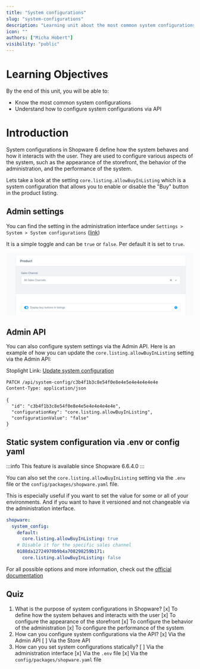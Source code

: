 ```yaml
---
title: "System configurations"
slug: "system-configurations"
description: "Learning unit about the most common system configurations"
icon: ""
authors: ["Micha Hobert"]
visibility: "public"
---
```


# Learning Objectives

By the end of this unit, you will be able to:
- Know the most common system configurations
- Understand how to configure system configurations via API

# Introduction
System configurations in Shopware 6 define how the system behaves and how it interacts with the user. They are used to configure various aspects of the system, such as the appearance of the storefront, the behavior of the administration, and the performance of the system.

Lets take a look at the setting `core.listing.allowBuyInListing` which is a system configuration that allows you to enable or disable the "Buy" button in the product listing.


## Admin settings

You can find the setting in the administration interface under `Settings > System > System configurations` ([link](admin#/sw/settings/listing/index))

It is a simple toggle and can be `true` or `false`. Per default it is set to `true`.

![img](buy-button-in-product-listing-enabled.png)

## Admin API

You can also configure system settings via the Admin API. Here is an example of how you can update the `core.listing.allowBuyInListing` setting via the Admin API:

Stoplight Link: [Update system configuration](https://shopware.stoplight.io/docs/admin-api/d4f8fb961b4c1-partially-update-information-about-a-system-config-resource)

```http
PATCH /api/system-config/c3b4f1b3c8e54f0e8e4e5e4e4e4e4e4e
Content-Type: application/json

{
  "id": "c3b4f1b3c8e54f0e8e4e5e4e4e4e4e4e",
  "configurationKey": "core.listing.allowBuyInListing",
  "configurationValue": "false"
}
```

## Static system configuration via .env or config yaml


:::info
This feature is available since Shopware 6.6.4.0 
:::

You can also set the `core.listing.allowBuyInListing` setting via the `.env` file or the `config/packages/shopware.yaml` file.

This is especially useful if you want to set the value for some or all of your environments. And if you want to have it versioned and not changeable via the administration interface.



```yaml
shopware:
  system_config:
    default:
      core.listing.allowBuyInListing: true
    # Disable it for the specific sales channel
    0188da12724970b9b4a708298259b171:
      core.listing.allowBuyInListing: false
 ```

For all possible options and more information, check out the [official documentation](https://developer.shopware.com/docs/guides/hosting/configurations/shopware/static-system-config.html#static-system-configuration)

## Quiz

1. What is the purpose of system configurations in Shopware?
   [x] To define how the system behaves and interacts with the user
   [x] To configure the appearance of the storefront
   [x] To configure the behavior of the administration
   [x] To configure the performance of the system
2. How can you configure system configurations via the API?
   [x] Via the Admin API
   [ ] Via the Store API
3. How can you set system configurations statically?
   [ ] Via the administration interface
   [x] Via the `.env` file
   [x] Via the `config/packages/shopware.yaml` file
